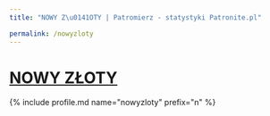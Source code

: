 ```yaml
---
title: "NOWY Z\u0141OTY | Patromierz - statystyki Patronite.pl"

permalink: /nowyzloty
---
```


# [NOWY ZŁOTY](https://patronite.pl/nowyzloty)

{% include profile.md name="nowyzloty" prefix="n" %}
